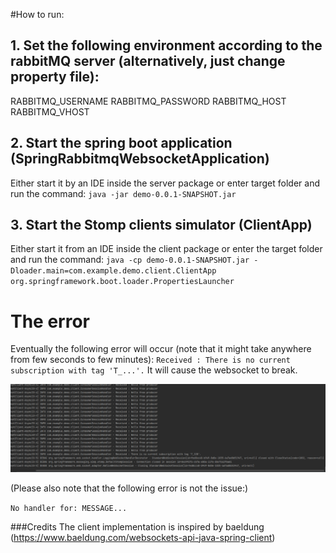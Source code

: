 #How to run:
## 1. Set the following environment according to the rabbitMQ server (alternatively, just change property file):
RABBITMQ_USERNAME
RABBITMQ_PASSWORD
RABBITMQ_HOST
RABBITMQ_VHOST 

## 2. Start the spring boot application (SpringRabbitmqWebsocketApplication)
Either start it by an IDE inside the server package or enter target folder and run the command:
``java -jar demo-0.0.1-SNAPSHOT.jar
``


## 3. Start the Stomp clients simulator (ClientApp)
Either start it from an IDE inside the client package or enter the target folder and run the command:
``
java -cp demo-0.0.1-SNAPSHOT.jar -Dloader.main=com.example.demo.client.ClientApp org.springframework.boot.loader.PropertiesLauncher
``


# The error
Eventually the following error will occur (note that it might take anywhere from few seconds to few minutes):
``Received : There is no current subscription with tag 'T_...'.``
It will cause the websocket to break.


![Alt text](images/img.png?raw=true "Title")


(Please also note that the following error is not the issue:)

``
No handler for: MESSAGE...
``


###Credits
The client implementation is inspired by baeldung (https://www.baeldung.com/websockets-api-java-spring-client)
